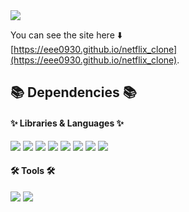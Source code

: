 <img src="https://capsule-render.vercel.app/api?type=waving&color=black&height=200&section=header&text=Netflix+Clone-white&fontSize=90" />


You can see the site here ⬇️<br>
[https://eee0930.github.io/netflix_clone](https://eee0930.github.io/netflix_clone).


## 📚 Dependencies 📚
#### ✨ Libraries & Languages ✨
<div>
<img src="https://img.shields.io/badge/TypeScript-61DAFB?style=flat&logo=typescript&logoColor=white"/>
<img src="https://img.shields.io/badge/React-61DAFB?style=flat&logo=React&logoColor=white"/>
<img src="https://img.shields.io/badge/Styled Components-DB7093?style=flat&logo=styledcomponents&logoColor=white"/>
<img src="https://img.shields.io/badge/Recoil-018EF5?style=flat&logo=redux&logoColor=white"/>
<img src="https://img.shields.io/badge/React Query-FF4154?style=flat&logo=reactquery&logoColor=white"/>
<img src="https://img.shields.io/badge/React Router-CA4245?style=flat&logo=reactrouter&logoColor=white"/>
<img src="https://img.shields.io/badge/React Hook Form-EC5990?style=flat&logo=reacthookform&logoColor=white"/>
<img src="https://img.shields.io/badge/Framer Motion-0055FF?style=flat&logo=framer&logoColor=white"/>
</div>

#### 🛠️ Tools 🛠️
<div>
<img src="https://img.shields.io/badge/Visual Studio Code-007ACC?style=flat&logo=visualstudiocode&logoColor=white"/>
<img src="https://img.shields.io/badge/GitHub-181717?style=flat&logo=github&logoColor=white"/>
</div>